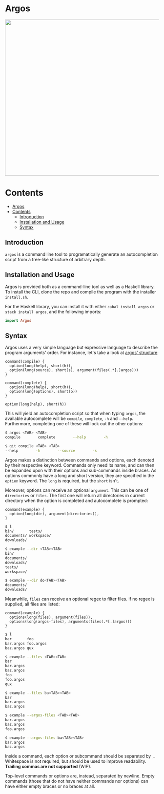 Argos
===

<p align="center">
  <img width="512" src="https://previews.123rf.com/images/ververidis/ververidis1902/ververidis190200181/117571543-aerial-view-of-larisa-castle-in-argos-city-at-peloponnese-peninsula-greece.jpg" />
</p>

# Contents
- [Argos](#argos)
- [Contents](#contents)
  - [Introduction](#introduction)
  - [Installation and Usage](#installation-and-usage)
  - [Syntax](#syntax)

## Introduction

`argos` is a command line tool to programatically generate an autocompletion script from a tree-like structure of arbitrary depth. 

## Installation and Usage

Argos is provided both as a command-line tool as well as a Haskell library. To install the CLI, clone the repo and compile the program with the installer `install.sh`.

For the Haskell library, you can install it with either `cabal install argos` or `stack install argos`, and the following imports:
```hs
import Argos
```

## Syntax

Argos uses a very simple language but expressive language to describe the program arguments' order. For instance, let's take a look at [argos' structure](argos.argos):
```argos
command(compile) {
  option(long(help), short(h)),
  option(long(source), short(s), argument(files(.*[.]argos)))
}

command(complete) {
  option(long(help), short(h)),
  option(long(options), short(o))
}

option(long(help), short(h))
```

This will yield an autocompletion script so that when typing `argos`, the available autocomplete will be `compile`, `complete`, `-h` and `--help`. Furthermore, completing one of these will lock out the other options:
```bash
$ argos <TAB> <TAB>
compile        complete        --help        -h

$ git compile <TAB> <TAB>
--help        -h        --source        -s
```

Argos makes a distinction between commands and options, each denoted by their respective keyword. Commands only need its name, and can then be expanded upon with their options and sub-commands inside braces. As options commonly have a long and short version, they are specified in the `option` keyword. The `long` is required, but the `short` isn't.

Moreover, options can receive an optional `argument`. This can be one of `directories` or `files`. The first one will return all directories in current directory when the option is completed and autocomplete is prompted:
```argos
command(example) {
  option(long(dir), argument(directories)),
}
```

```bash
$ l
bin/       tests/
documents/ workspace/
downloads/

$ example --dir <TAB><TAB>
bin/
documents/
downloads/
tests/
workspace/

$ example --dir do<TAB><TAB>
documents/
downloads/
```

Meanwhile, `files` can receive an optional regex to filter files. If no regex is supplied, all files are listed:
```argos
command(example) {
  options(long(files), argument(files)),
  options(long(argos-files), arguments(files(.*[.]argos)))
}
```

```bash
$ l
bar       foo
bar.argos foo.argos
baz.argos qux

$ example --files <TAB><TAB>
bar
bar.argos
baz.argos
foo
foo.argos
qux

$ example --files ba<TAB><TAB>
bar
bar.argos
baz.argos

$ example --argos-files <TAB><TAB>
bar.argos
baz.argos
foo.argos

$ example --argos-files ba<TAB><TAB>
bar.argos
baz.argos
```

Inside a command, each option or subcommand should be separated by `,`. Whitespace is not required, but should be used to improve readability. **Trailing commas are not supported** (WIP).

Top-level commands or options are, instead, separated by newline. Empty commands (those that do not have neither commands nor options) can have either empty braces or no braces at all.
